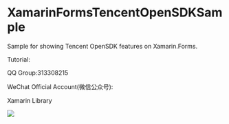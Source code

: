 # XamarinFormsTencentOpenSDKSample
Sample for showing Tencent OpenSDK features on Xamarin.Forms.

Tutorial:



QQ Group:313308215

WeChat Official Account(微信公众号):

Xamarin Library

<img src="https://github.com/jingliancui/XamarinFormsTencentX5Sample/blob/master/Images/wechatqrcode.jpg?raw=true"/>
